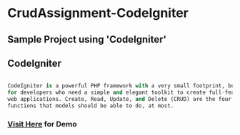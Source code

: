 # CrudAssignment-CodeIgniter

## Sample Project using 'CodeIgniter'


## CodeIgniter

```python

CodeIgniter is a powerful PHP framework with a very small footprint, built 
for developers who need a simple and elegant toolkit to create full-featured 
web applications. Create, Read, Update, and Delete (CRUD) are the four basic 
functions that models should be able to do, at most.

```


### [Visit Here](https://simplecrud-codeigniter.000webhostapp.com/) for Demo
